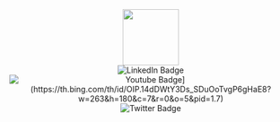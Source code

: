 <div id="header" align="center">
  <img src="https://media.giphy.com/media/M9gbBd9nbDrOTu1Mqx/giphy.gif" width="100"/>
  <div id="badges">
  <img src="https://img.shields.io/badge/LinkedIn-blue?style=for-the-badge&logo=linkedin&logoColor=white" alt="LinkedIn Badge"/>
  <img src="https://img.shields.io/badge/YouTube-red?style=for-the-badge&logo=youtube&logoColor=white](https://th.bing.com/th/id/OIP.14dDWtY3Ds_SDuOoTvgP6gHaE8?w=263&h=180&c=7&r=0&o=5&pid=1.7)" alt="Youtube Badge](https://th.bing.com/th/id/OIP.14dDWtY3Ds_SDuOoTvgP6gHaE8?w=263&h=180&c=7&r=0&o=5&pid=1.7)"/>
  <img src="https://img.shields.io/badge/Twitter-blue?style=for-the-badge&logo=twitter&logoColor=white" alt="Twitter Badge"/>
</div>
</div>


